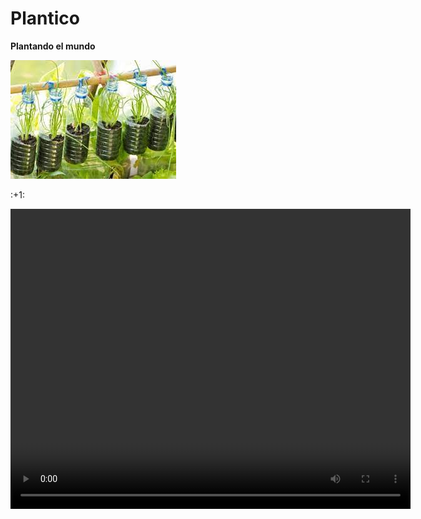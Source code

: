 # Plantico
<html>
 <body>
  <p><strong>Plantando el mundo</strong></p>
  <img src="images (7).jpg"> <p>:+1:</p>
  <video src="Publicidad Semana Cultural (1).mp4" width="640" height="480"></video>
 <body>
<html>
